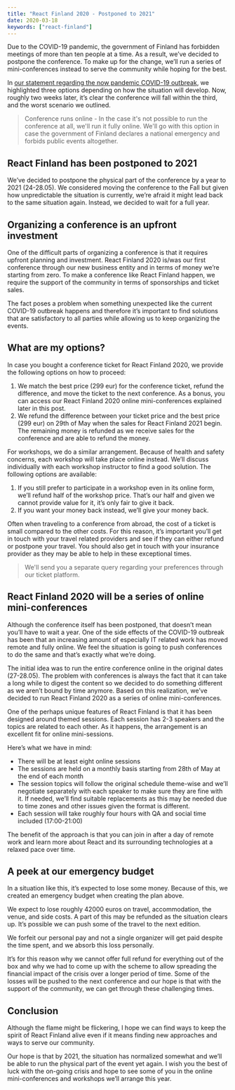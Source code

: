 ```yaml
---
title: "React Finland 2020 - Postponed to 2021"
date: 2020-03-18
keywords: ["react-finland"]
---
```


Due to the COVID-19 pandemic, the government of Finland has forbidden meetings of more than ten people at a time. As a result, we’ve decided to postpone the conference. To make up for the change, we’ll run a series of mini-conferences instead to serve the community while hoping for the best.

In [our statement regarding the now pandemic COVID-19 outbreak](https://react-finland.fi/blog/covid-19-statement/), we highlighted three options depending on how the situation will develop. Now, roughly two weeks later, it’s clear the conference will fall within the third, and the worst scenario we outlined.

> Conference runs online - In the case it's not possible to run the conference at all, we'll run it fully online. We'll go with this option in case the government of Finland declares a national emergency and forbids public events altogether.

## React Finland has been postponed to 2021

We’ve decided to postpone the physical part of the conference by a year to 2021 (24-28.05). We considered moving the conference to the Fall but given how unpredictable the situation is currently, we’re afraid it might lead back to the same situation again. Instead, we decided to wait for a full year.

## Organizing a conference is an upfront investment

One of the difficult parts of organizing a conference is that it requires upfront planning and investment. React Finland 2020 is/was our first conference through our new business entity and in terms of money we’re starting from zero. To make a conference like React Finland happen, we require the support of the community in terms of sponsorships and ticket sales.

The fact poses a problem when something unexpected like the current COVID-19 outbreak happens and therefore it’s important to find solutions that are satisfactory to all parties while allowing us to keep organizing the events.

## What are my options?

In case you bought a conference ticket for React Finland 2020, we provide the following options on how to proceed:

1. We match the best price (299 eur) for the conference ticket, refund the difference, and move the ticket to the next conference. As a bonus, you can access our React Finland 2020 online mini-conferences explained later in this post.
2. We refund the difference between your ticket price and the best price (299 eur) on 29th of May when the sales for React Finland 2021 begin. The remaining money is refunded as we receive sales for the conference and are able to refund the money.

For workshops, we do a similar arrangement. Because of health and safety concerns, each workshop will take place online instead. We’ll discuss individually with each workshop instructor to find a good solution. The following options are available:

1. If you still prefer to participate in a workshop even in its online form, we’ll refund half of the workshop price. That’s our half and given we cannot provide value for it, it’s only fair to give it back.
2. If you want your money back instead, we’ll give your money back.

Often when traveling to a conference from abroad, the cost of a ticket is small compared to the other costs. For this reason, it’s important you’ll get in touch with your travel related providers and see if they can either refund or postpone your travel. You should also get in touch with your insurance provider as they may be able to help in these exceptional times.

> We'll send you a separate query regarding your preferences through our ticket platform.

## React Finland 2020 will be a series of online mini-conferences

Although the conference itself has been postponed, that doesn’t mean you’ll have to wait a year. One of the side effects of the COVID-19 outbreak has been that an increasing amount of especially IT related work has moved remote and fully online. We feel the situation is going to push conferences to do the same and that’s exactly what we’re doing.

The initial idea was to run the entire conference online in the original dates (27-28.05). The problem with conferences is always the fact that it can take a long while to digest the content so we decided to do something different as we aren’t bound by time anymore. Based on this realization, we’ve decided to run React Finland 2020 as a series of online mini-conferences.

One of the perhaps unique features of React Finland is that it has been designed around themed sessions. Each session has 2-3 speakers and the topics are related to each other. As it happens, the arrangement is an excellent fit for online mini-sessions.

Here’s what we have in mind:

- There will be at least eight online sessions
- The sessions are held on a monthly basis starting from 28th of May at the end of each month
- The session topics will follow the original schedule theme-wise and we’ll negotiate separately with each speaker to make sure they are fine with it. If needed, we’ll find suitable replacements as this may be needed due to time zones and other issues given the format is different.
- Each session will take roughly four hours with QA and social time included (17:00-21:00)

The benefit of the approach is that you can join in after a day of remote work and learn more about React and its surrounding technologies at a relaxed pace over time.

## A peek at our emergency budget

In a situation like this, it’s expected to lose some money. Because of this, we created an emergency budget when creating the plan above.

We expect to lose roughly 42000 euros on travel, accommodation, the venue, and side costs. A part of this may be refunded as the situation clears up. It’s possible we can push some of the travel to the next edition.

We forfeit our personal pay and not a single organizer will get paid despite the time spent, and we absorb this loss personally.

It’s for this reason why we cannot offer full refund for everything out of the box and why we had to come up with the scheme to allow spreading the financial impact of the crisis over a longer period of time. Some of the losses will be pushed to the next conference and our hope is that with the support of the community, we can get through these challenging times.

## Conclusion

Although the flame might be flickering, I hope we can find ways to keep the spirit of React Finland alive even if it means finding new approaches and ways to serve our community.

Our hope is that by 2021, the situation has normalized somewhat and we’ll be able to run the physical part of the event yet again. I wish you the best of luck with the on-going crisis and hope to see some of you in the online mini-conferences and workshops we’ll arrange this year.

